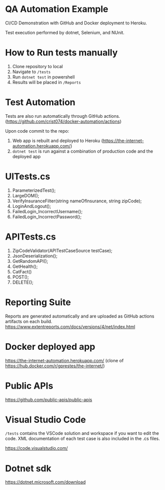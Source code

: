 # QA Automation Example
 
CI/CD Demonstration with GitHub and Docker deployment to Heroku.

Test execution performed by dotnet, Selenium, and NUnit.

# How to Run tests manually
1. Clone repository to local
2. Navigate to `/tests`
3. Run `dotnet test` in powershell
4. Results will be placed in `/Reports`

# Test Automation
Tests are also run automatically through GitHub actions. (https://github.com/crist074/docker-automation/actions)

Upon code commit to the repo:
1. Web app is rebuilt and deployed to Heroku (https://the-internet-automation.herokuapp.com/)
2. ```dotnet test``` is run against a combination of production code and the deployed app

# UITests.cs
1. ParameterizedTest();
2. LargeDOM();
3. VerifyInsuranceFilter(string nameOfInsurance, string zipCode);
4. LoginAndLogout();
5. FailedLogin_IncorrectUsername();
6. FailedLogin_IncorrectPassword();

# APITests.cs
1. ZipCodeValidator(APITestCaseSource testCase);
2. JsonDeserialization();
3. GetRandomAPI();
4. GetHealth();
5. CatFact()
6. POST();
7. DELETE();

# Reporting Suite
Reports are generated automatically and are uploaded as GitHub actions artifacts on each build.
https://www.extentreports.com/docs/versions/4/net/index.html

# Docker deployed app
https://the-internet-automation.herokuapp.com/
(clone of https://hub.docker.com/r/gprestes/the-internet/)

# Public APIs
https://github.com/public-apis/public-apis

# Visual Studio Code
```/tests``` contains the VSCode solution and workspace if you want to edit the code. XML documentation of each test case is also included in the .cs files.

https://code.visualstudio.com/

# Dotnet sdk
https://dotnet.microsoft.com/download
